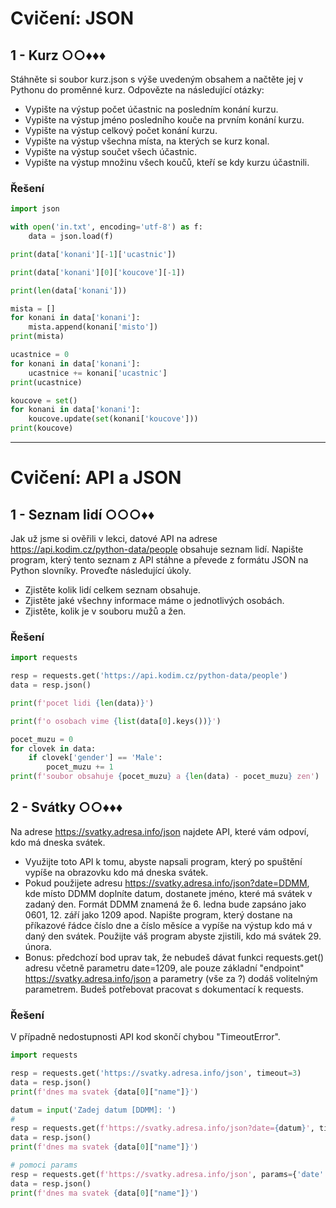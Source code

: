 # Cvičení: JSON

## 1 - Kurz ○○♦♦♦

Stáhněte si soubor kurz.json s výše uvedeným obsahem a načtěte jej v Pythonu do proměnné kurz. Odpovězte na následující otázky:

- Vypište na výstup počet účastnic na posledním konání kurzu.
- Vypište na výstup jméno posledního kouče na prvním konání kurzu.
- Vypište na výstup celkový počet konání kurzu.
- Vypište na výstup všechna místa, na kterých se kurz konal.
- Vypište na výstup součet všech účastnic.
- Vypište na výstup množinu všech koučů, kteří se kdy kurzu účastnili.

### Řešení

```python
import json

with open('in.txt', encoding='utf-8') as f:
    data = json.load(f)

print(data['konani'][-1]['ucastnic'])

print(data['konani'][0]['koucove'][-1])

print(len(data['konani']))

mista = []
for konani in data['konani']:
    mista.append(konani['misto'])
print(mista)

ucastnice = 0
for konani in data['konani']:
    ucastnice += konani['ucastnic']
print(ucastnice)

koucove = set()
for konani in data['konani']:
    koucove.update(set(konani['koucove']))
print(koucove)
```

---

# Cvičení: API a JSON

## 1 - Seznam lidí ○○○♦♦

Jak už jsme si ověřili v lekci, datové API na adrese https://api.kodim.cz/python-data/people obsahuje seznam lidí. Napište program, který tento seznam z API stáhne a převede z formátu JSON na Python slovníky. Proveďte následující úkoly.

- Zjistěte kolik lidí celkem seznam obsahuje.
- Zjistěte jaké všechny informace máme o jednotlivých osobách.
- Zjistěte, kolik je v souboru mužů a žen.

### Řešení

```python
import requests

resp = requests.get('https://api.kodim.cz/python-data/people')
data = resp.json()

print(f'pocet lidi {len(data)}')

print(f'o osobach vime {list(data[0].keys())}')

pocet_muzu = 0
for clovek in data:
    if clovek['gender'] == 'Male':
        pocet_muzu += 1
print(f'soubor obsahuje {pocet_muzu} a {len(data) - pocet_muzu} zen')
```

## 2 - Svátky ○○♦♦♦

Na adrese https://svatky.adresa.info/json najdete API, které vám odpoví, kdo má dneska svátek.

- Využijte toto API k tomu, abyste napsali program, který po spuštění vypíše na obrazovku kdo má dneska svátek.
- Pokud použijete adresu https://svatky.adresa.info/json?date=DDMM, kde místo DDMM doplníte datum, dostanete jméno, které má svátek v zadaný den. Formát DDMM znamená že 6. ledna bude zapsáno jako 0601, 12. září jako 1209 apod. Napište program, který dostane na příkazové řádce číslo dne a číslo měsíce a vypíše na výstup kdo má v daný den svátek. Použijte váš program abyste zjistili, kdo má svátek 29. února.
- Bonus: předchozí bod uprav tak, že nebudeš dávat funkci requests.get() adresu včetně parametru date=1209, ale pouze základní "endpoint" https://svatky.adresa.info/json a parametry (vše za ?) dodáš volitelným parametrem. Budeš potřebovat pracovat s dokumentací k requests.

### Řešení

V případně nedostupnosti API kod skončí chybou "TimeoutError".

```python
import requests

resp = requests.get('https://svatky.adresa.info/json', timeout=3)
data = resp.json()
print(f'dnes ma svatek {data[0]["name"]}')

datum = input('Zadej datum [DDMM]: ')
#
resp = requests.get(f'https://svatky.adresa.info/json?date={datum}', timeout=3)
data = resp.json()
print(f'dnes ma svatek {data[0]["name"]}')

# pomoci params
resp = requests.get(f'https://svatky.adresa.info/json', params={'date': datum}, timeout=3)
data = resp.json()
print(f'dnes ma svatek {data[0]["name"]}')
```